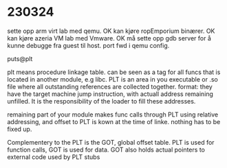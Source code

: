 
# 230324
sette opp arm virt lab med qemu. OK
kan kjøre ropEmporium binærer. OK
kan kjøre azeria VM lab med Vmware. OK
må sette opp gdb server for å kunne debugge fra guest til host. 
port fwd i qemu config.


puts@plt

plt means procedure linkage table. can be seen as a tag for all funcs that is located in another module, e.g libc.
PLT is an area in you executable or .so file where all outstanding references are collected together.
format: they have the target machine jump instruction, with actuall address remaining unfilled. It is the responsibility of the loader to fill these addresses.

remaining part of your module makes func calls through PLT using relative addressing, and offset to PLT is kown at the time of linke. nothing has to be fixed up.

Complementery to the PLT is the GOT, global offset table. PLT is used for function calls, GOT is used for data.
GOT also holds actual pointers to external code used by PLT stubs
